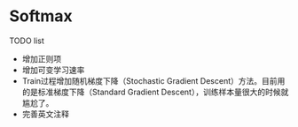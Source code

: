 # Softmax
TODO list
* 增加正则项
* 增加可变学习速率
* Train过程增加随机梯度下降（Stochastic Gradient Descent）方法。目前用的是标准梯度下降（Standard Gradient Descent），训练样本量很大的时候就尴尬了。
* 完善英文注释